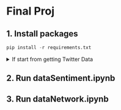 # Final Proj
## 1. Install packages
```py
pip install -r requirements.txt
```
<details>
  <summary>If start from getting Twitter Data</summary>
  
### Create new .env
```py
code .env
```
Then copy token in `tweepy_token.txt` to new `.env`.

### Run getTwitterAPI.ipynb
</details>

## 2. Run dataSentiment.ipynb

## 3. Run dataNetwork.ipynb